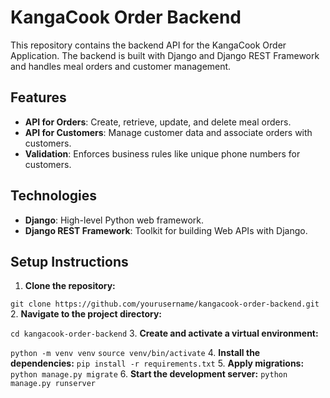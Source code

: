 # KangaCook Order Backend

This repository contains the backend API for the KangaCook Order Application. The backend is built with Django and Django REST Framework and handles meal orders and customer management.

## Features

- **API for Orders**: Create, retrieve, update, and delete meal orders.
- **API for Customers**: Manage customer data and associate orders with customers.
- **Validation**: Enforces business rules like unique phone numbers for customers.

## Technologies

- **Django**: High-level Python web framework.
- **Django REST Framework**: Toolkit for building Web APIs with Django.

## Setup Instructions

1. **Clone the repository:**

```git clone https://github.com/yourusername/kangacook-order-backend.git```
2. **Navigate to the project directory:**

```cd kangacook-order-backend```
3. **Create and activate a virtual environment:**

```python -m venv venv```
```source venv/bin/activate```
4. **Install the dependencies:**
```pip install -r requirements.txt```
5. **Apply migrations:**
```python manage.py migrate```
6. **Start the development server:**
```python manage.py runserver```
